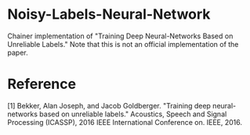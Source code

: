 # Noisy-Labels-Neural-Network
Chainer implementation of "Training Deep Neural-Networks Based on Unreliable Labels."
Note that this is not an official implementation of the paper.

# Reference

[1] Bekker, Alan Joseph, and Jacob Goldberger. "Training deep neural-networks based on unreliable labels." Acoustics, Speech and Signal Processing (ICASSP), 2016 IEEE International Conference on. IEEE, 2016.
